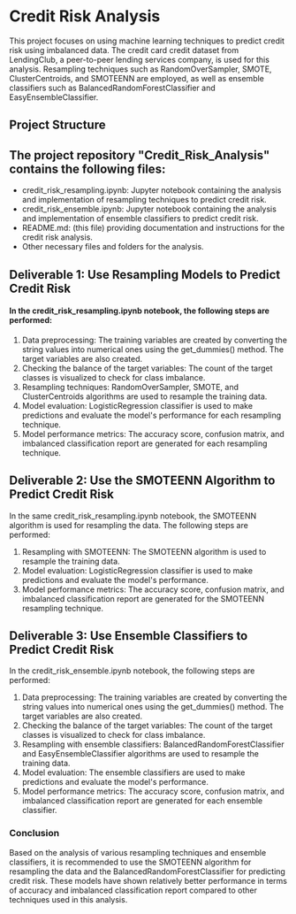 # Credit Risk Analysis
This project focuses on using machine learning techniques to predict credit risk using imbalanced data. The credit card credit dataset from LendingClub, a peer-to-peer lending services company, is used for this analysis. Resampling techniques such as RandomOverSampler, SMOTE, ClusterCentroids, and SMOTEENN are employed, as well as ensemble classifiers such as BalancedRandomForestClassifier and EasyEnsembleClassifier.

## Project Structure
## The project repository "Credit_Risk_Analysis" contains the following files:

* credit_risk_resampling.ipynb: Jupyter notebook containing the analysis and implementation of resampling techniques to predict credit risk.
* credit_risk_ensemble.ipynb: Jupyter notebook containing the analysis and implementation of ensemble classifiers to predict credit risk.
* README.md:  (this file) providing documentation and instructions for the credit risk analysis.
* Other necessary files and folders for the analysis.
## Deliverable 1: Use Resampling Models to Predict Credit Risk

#### In the credit_risk_resampling.ipynb notebook, the following steps are performed:

1. Data preprocessing: The training variables are created by converting the string values into numerical ones using the get_dummies() method. The target variables are also created.
2. Checking the balance of the target variables: The count of the target classes is visualized to check for class imbalance.
3.  Resampling techniques: RandomOverSampler, SMOTE, and ClusterCentroids algorithms are used to resample the training data.
4.  Model evaluation: LogisticRegression classifier is used to make predictions and evaluate the model's performance for each resampling technique.
5.  Model performance metrics: The accuracy score, confusion matrix, and imbalanced classification report are generated for each resampling technique.
## Deliverable 2: Use the SMOTEENN Algorithm to Predict Credit Risk

In the same credit_risk_resampling.ipynb notebook, the SMOTEENN algorithm is used for resampling the data. The following steps are performed:

1.  Resampling with SMOTEENN: The SMOTEENN algorithm is used to resample the training data.
2.  Model evaluation: LogisticRegression classifier is used to make predictions and evaluate the model's performance.
3.  Model performance metrics: The accuracy score, confusion matrix, and imbalanced classification report are generated for the SMOTEENN resampling technique.

## Deliverable 3: Use Ensemble Classifiers to Predict Credit Risk

In the credit_risk_ensemble.ipynb notebook, the following steps are performed:

1.  Data preprocessing: The training variables are created by converting the string values into numerical ones using the get_dummies() method. The target variables are also created.
2.  Checking the balance of the target variables: The count of the target classes is visualized to check for class imbalance.
3.  Resampling with ensemble classifiers: BalancedRandomForestClassifier and EasyEnsembleClassifier algorithms are used to resample the training data.
4.  Model evaluation: The ensemble classifiers are used to make predictions and evaluate the model's performance.
5.  Model performance metrics: The accuracy score, confusion matrix, and imbalanced classification report are generated for each ensemble classifier.

### Conclusion
Based on the analysis of various resampling techniques and ensemble classifiers, it is recommended to use the SMOTEENN algorithm for resampling the data and the BalancedRandomForestClassifier for predicting credit risk. These models have shown relatively better performance in terms of accuracy and imbalanced classification report compared to other techniques used in this analysis.
